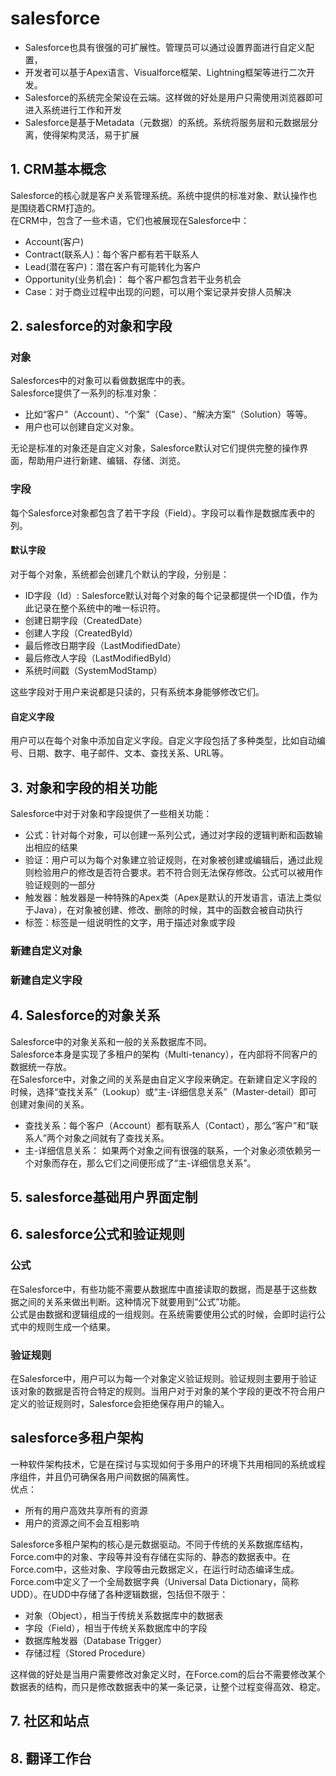 # salesforce
- Salesforce也具有很强的可扩展性。管理员可以通过设置界面进行自定义配置，
- 开发者可以基于Apex语言、Visualforce框架、Lightning框架等进行二次开发。  
- Salesforce的系统完全架设在云端。这样做的好处是用户只需使用浏览器即可进入系统进行工作和开发
- Salesforce是基于Metadata（元数据）的系统。系统将服务层和元数据层分离，使得架构灵活，易于扩展
## 1. CRM基本概念
Salesforce的核心就是客户关系管理系统。系统中提供的标准对象、默认操作也是围绕着CRM打造的。   
在CRM中，包含了一些术语，它们也被展现在Salesforce中：
- Account(客户)
- Contract(联系人)：每个客户都有若干联系人
- Lead(潜在客户)：潜在客户有可能转化为客户
- Opportunity(业务机会)： 每个客户都包含若干业务机会
- Case：对于商业过程中出现的问题，可以用个案记录并安排人员解决

## 2. salesforce的对象和字段
### 对象
Salesforces中的对象可以看做数据库中的表。  
Salesforce提供了一系列的标准对象：   
- 比如“客户”（Account）、“个案”（Case）、“解决方案”（Solution）等等。
- 用户也可以创建自定义对象。  

无论是标准的对象还是自定义对象，Salesforce默认对它们提供完整的操作界面，帮助用户进行新建、编辑、存储、浏览。

### 字段
每个Salesforce对象都包含了若干字段（Field）。字段可以看作是数据库表中的列。
#### 默认字段
对于每个对象，系统都会创建几个默认的字段，分别是：
- ID字段（Id）: Salesforce默认对每个对象的每个记录都提供一个ID值，作为此记录在整个系统中的唯一标识符。
- 创建日期字段（CreatedDate）
- 创建人字段（CreatedById）
- 最后修改日期字段（LastModifiedDate）
- 最后修改人字段（LastModifiedById）
- 系统时间戳（SystemModStamp）

这些字段对于用户来说都是只读的，只有系统本身能够修改它们。  
#### 自定义字段
用户可以在每个对象中添加自定义字段。自定义字段包括了多种类型，比如自动编号、日期、数字、电子邮件、文本、查找关系、URL等。

## 3. 对象和字段的相关功能
Salesforce中对于对象和字段提供了一些相关功能：
- 公式：针对每个对象，可以创建一系列公式，通过对字段的逻辑判断和函数输出相应的结果  
- 验证：用户可以为每个对象建立验证规则，在对象被创建或编辑后，通过此规则检验用户的修改是否符合要求。若不符合则无法保存修改。公式可以被用作验证规则的一部分  
- 触发器：触发器是一种特殊的Apex类（Apex是默认的开发语言，语法上类似于Java），在对象被创建、修改、删除的时候，其中的函数会被自动执行    
- 标签：标签是一组说明性的文字，用于描述对象或字段
### 新建自定义对象
### 新建自定义字段

## 4. Salesforce的对象关系
Salesforce中的对象关系和一般的关系数据库不同。  
Salesforce本身是实现了多租户的架构（Multi-tenancy），在内部将不同客户的数据统一存放。  
在Salesforce中，对象之间的关系是由自定义字段来确定。在新建自定义字段的时候，选择“查找关系”（Lookup）或“主-详细信息关系”（Master-detail）即可创建对象间的关系。  
- 查找关系：每个客户（Account）都有联系人（Contact），那么“客户”和“联系人”两个对象之间就有了查找关系。  
- 主-详细信息关系： 如果两个对象之间有很强的联系，一个对象必须依赖另一个对象而存在，那么它们之间便形成了“主-详细信息关系”。

## 5. salesforce基础用户界面定制

## 6. salesforce公式和验证规则
### 公式
在Salesforce中，有些功能不需要从数据库中直接读取的数据，而是基于这些数据之间的关系来做出判断。这种情况下就要用到“公式”功能。  
公式是由数据和逻辑组成的一组规则。在系统需要使用公式的时候，会即时运行公式中的规则生成一个结果。  
### 验证规则
在Salesforce中，用户可以为每一个对象定义验证规则。验证规则主要用于验证该对象的数据是否符合特定的规则。当用户对于对象的某个字段的更改不符合用户定义的验证规则时，Salesforce会拒绝保存用户的输入。  

## salesforce多租户架构
一种软件架构技术，它是在探讨与实现如何于多用户的环境下共用相同的系统或程序组件，并且仍可确保各用户间数据的隔离性。  
优点：
- 所有的用户高效共享所有的资源
- 用户的资源之间不会互相影响

Salesforce多租户架构的核心是元数据驱动。不同于传统的关系数据库结构，Force.com中的对象、字段等并没有存储在实际的、静态的数据表中。在Force.com中，这些对象、字段等由元数据定义，在运行时动态编译生成。  
Force.com中定义了一个全局数据字典（Universal Data Dictionary，简称UDD）。在UDD中存储了各种逻辑数据，包括但不限于：
- 对象（Object），相当于传统关系数据库中的数据表
- 字段（Field），相当于传统关系数据库中的字段
- 数据库触发器（Database Trigger）
- 存储过程（Stored Procedure）  

这样做的好处是当用户需要修改对象定义时，在Force.com的后台不需要修改某个数据表的结构，而只是修改数据表中的某一条记录，让整个过程变得高效、稳定。
## 7. 社区和站点
## 8. 翻译工作台


